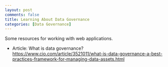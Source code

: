 ```yaml
---
layout: post
comments: false
title: Learning About Data Governance
categories: [Data Governance]
---
```


Some resources for working with web applications.

- Article: What is data governance? <a href = "https://www.cio.com/article/3521011/what-is-data-governance-a-best-practices-framework-for-managing-data-assets.html" target = "_blank">https://www.cio.com/article/3521011/what-is-data-governance-a-best-practices-framework-for-managing-data-assets.html</a>
